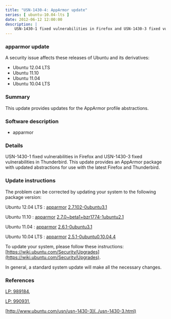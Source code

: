 ```yaml
---
title: "USN-1430-4: AppArmor update"
series: [ ubuntu-10.04-lts ]
date: 2012-06-12 12:00:00
description: |
    USN-1430-1 fixed vulnerabilities in Firefox and USN-1430-3 fixed vulnerabilities in Thunderbird. This update provides an AppArmor package with updated abstractions for use with the latest Firefox and Thunderbird. 
--- 
```

 
### apparmor update

A security issue affects these releases of Ubuntu and its derivatives:

* Ubuntu 12.04 LTS
* Ubuntu 11.10
* Ubuntu 11.04
* Ubuntu 10.04 LTS

### Summary

This update provides updates for the AppArmor profile abstractions. 

### Software description

* apparmor 

### Details

USN-1430-1 fixed vulnerabilities in Firefox and USN-1430-3 fixed vulnerabilities in Thunderbird. This update provides an AppArmor package with updated abstractions for use with the latest Firefox and Thunderbird. 

### Update instructions

The problem can be corrected by updating your system to the following package version:

Ubuntu 12.04 LTS
 : [apparmor](https://launchpad.net/ubuntu/+source/apparmor) <span> [2.7.102-0ubuntu3.1](https://launchpad.net/ubuntu/+source/apparmor/2.7.102-0ubuntu3.1) </span> 

Ubuntu 11.10
 : [apparmor](https://launchpad.net/ubuntu/+source/apparmor) <span> [2.7.0~beta1+bzr1774-1ubuntu2.1](https://launchpad.net/ubuntu/+source/apparmor/2.7.0~beta1+bzr1774-1ubuntu2.1) </span> 

Ubuntu 11.04
 : [apparmor](https://launchpad.net/ubuntu/+source/apparmor) <span> [2.6.1-0ubuntu3.1](https://launchpad.net/ubuntu/+source/apparmor/2.6.1-0ubuntu3.1) </span> 

Ubuntu 10.04 LTS
 : [apparmor](https://launchpad.net/ubuntu/+source/apparmor) <span> [2.5.1-0ubuntu0.10.04.4](https://launchpad.net/ubuntu/+source/apparmor/2.5.1-0ubuntu0.10.04.4) </span> 

To update your system, please follow these instructions: [https://wiki.ubuntu.com/Security/Upgrades](https://wiki.ubuntu.com/Security/Upgrades).

In general, a standard system update will make all the necessary changes. 

### References

 [LP: 989184](https://launchpad.net/bugs/989184), 

 [LP: 990931](https://launchpad.net/bugs/990931), 

 [http://www.ubuntu.com/usn/usn-1430-3](../usn-1430-3.html)
 
